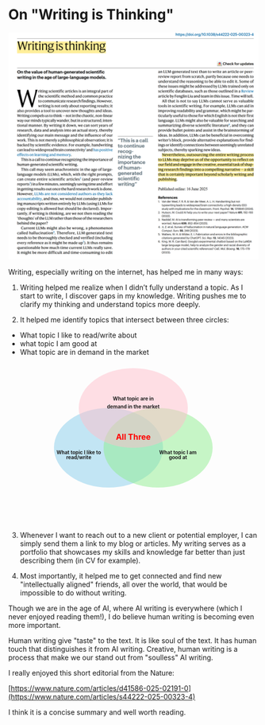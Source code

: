 # On "Writing is Thinking"

![Writing is Thinking](image.png)

Writing, especially writing on the internet, has helped me in many ways:


1) Writing helped me realize when I didn’t fully understand a topic. As I start to write, I discover gaps in my knowledge. Writing pushes me to clarify my thinking and understand topics more deeply.

2) It helped me identify topics that intersect between three circles:

- What topic I like to read/write about
- what topic I am good at 
- What topic are in demand in the market


<div style="width:420px; margin: 1em auto;">
  <svg width="420" height="320">
    <!-- Circle 1: Like to read/write -->
    <ellipse cx="160" cy="170" rx="110" ry="80" fill="skyblue" fill-opacity="0.5"/>
    <text x="100" y="180" text-anchor="middle" alignment-baseline="middle" font-size="10" font-weight="bold" fill="#222">
      What topic I like to
    </text>
    <text x="100" y="190" text-anchor="middle" alignment-baseline="middle" font-size="10" font-weight="bold" fill="#222">
      read/write
    </text>
    <!-- Circle 2: What topic I am good at -->
    <ellipse cx="260" cy="170" rx="110" ry="80" fill="lightgreen" fill-opacity="0.5"/>
    <text x="300" y="180" text-anchor="middle" alignment-baseline="middle" font-size="10" font-weight="bold" fill="#222">
      What topic I am
    </text>
    <text x="300" y="190" text-anchor="middle" alignment-baseline="middle" font-size="10" font-weight="bold" fill="#222">
      good at
    </text>
    <!-- Circle 3: Market demand -->
    <ellipse cx="210" cy="90" rx="110" ry="80" fill="pink" fill-opacity="0.5"/>
    <text x="210" y="72" text-anchor="middle" alignment-baseline="middle" font-size="10" font-weight="bold" fill="#222">
      What topic are in
    </text>
    <text x="210" y="88" text-anchor="middle" alignment-baseline="middle" font-size="10" font-weight="bold" fill="#222">
      demand in the market
    </text>
    <!-- Intersection: All Three -->
    <text x="210" y="150" text-anchor="middle" alignment-baseline="middle" font-size="16" font-weight="bold" fill="red">
      All Three
    </text>
  </svg>
</div>


3) Whenever I want to reach out to a new client or potential employer, I can simply send them a link to my blog or articles. My writing serves as a portfolio that showcases my skills and knowledge far better than just describing them (in CV for example).

4) Most importantly, it helped me to get connected and find new "intellectually aligned" friends, all over the world, that would be impossible to do without writing.


Though we are in the age of AI, where AI writing is everywhere (which I never enjoyed reading them!), I do believe human writing is becoming even more important.

Human writing give "taste" to the text. It is like soul of the text. It has human touch that distinguishes it from AI writing. Creative, human writing is a process that make we our stand out from "soulless" AI writing.

I really enjoyed this short editorial from the Nature:

[https://www.nature.com/articles/d41586-025-02191-0](https://www.nature.com/articles/s44222-025-00323-4)


I think it is a concise summary and well worth reading.








